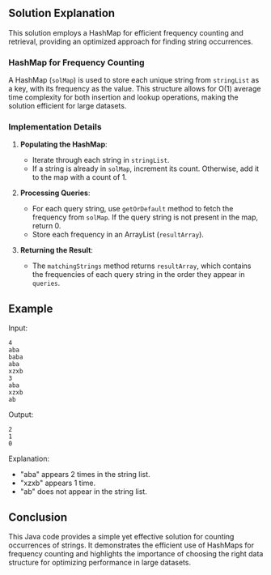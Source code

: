 ## Solution Explanation
This solution employs a HashMap for efficient frequency counting and retrieval, providing an optimized approach for finding string occurrences.

### HashMap for Frequency Counting
A HashMap (`solMap`) is used to store each unique string from `stringList` as a key, with its frequency as the value. This structure allows for O(1) average time complexity for both insertion and lookup operations, making the solution efficient for large datasets.

### Implementation Details
1. **Populating the HashMap**: 
   - Iterate through each string in `stringList`.
   - If a string is already in `solMap`, increment its count. Otherwise, add it to the map with a count of 1.

2. **Processing Queries**:
   - For each query string, use `getOrDefault` method to fetch the frequency from `solMap`. If the query string is not present in the map, return 0.
   - Store each frequency in an ArrayList (`resultArray`).

3. **Returning the Result**:
   - The `matchingStrings` method returns `resultArray`, which contains the frequencies of each query string in the order they appear in `queries`.

## Example

Input:

`4`\
`aba`\
`baba`\
`aba`\
`xzxb`\
`3`\
`aba`\
`xzxb`\
`ab`

Output:

`2`\
`1`\
`0`

Explanation:
- "aba" appears 2 times in the string list.
- "xzxb" appears 1 time.
- "ab" does not appear in the string list.

## Conclusion
This Java code provides a simple yet effective solution for counting occurrences of strings. It demonstrates the efficient use of HashMaps for frequency counting and highlights the importance of choosing the right data structure for optimizing performance in large datasets.
